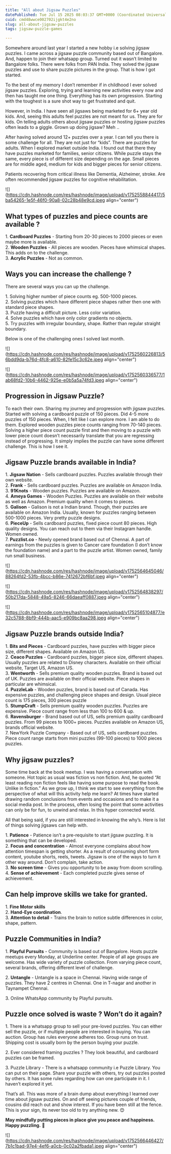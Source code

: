```yaml
---
title: "All about Jigsaw Puzzles"
datePublished: Tue Jul 15 2025 08:03:37 GMT+0000 (Coordinated Universal Time)
cuid: cmd48wwce002702ijgkt4e2no
slug: all-about-jigsaw-puzzles
tags: jigsaw-puzzle-games

---
```


Somewhere around last year I started a new hobby i.e solving jigsaw puzzles. I came across a jigsaw puzzle community based out of Bangalore. And, happen to join their whatsapp group. Turned out it wasn’t limited to Bangalore folks. There were folks from PAN India. They solved the jigsaw puzzles and use to share puzzle pictures in the group. That is how I got started.

To the best of my memory I don’t remember if in childhood I ever solved jigsaw puzzles. Exploring, trying and learning new activities every now and then has taught me one thing. Everything has its own progression. Starting with the toughest is a sure shot way to get frustrated and quit.

However, in India. I have seen all jigsaws being marketed for 6+ year old kids. And, seeing this adults feel puzzles are not meant for us. They are for kids. On telling adults others about jigsaw puzzles or hosting jigsaw puzzles often leads to a giggle. Grown up doing jigsaw? Meh ..

After having solved around 12+ puzzles over a year. I can tell you there is some challenge for all. They are not just for “kids”. There are puzzles for adults. When I explored market outside India. I found out that there they have puzzles marketed for families, senior citizens. While puzzle stays the same, every piece is of different size depending on the age. Small pieces are for middle aged, medium for kids and bigger pieces for senior citizens.

Patients recovering from critical illness like Dementia, Alzheimer, stroke. Are often recommended jigsaw puzzles for cognitive rehabilitation.

![](https://cdn.hashnode.com/res/hashnode/image/upload/v1752558844417/5ba54265-1e5f-46f0-90a8-02c28b48e9cd.jpeg align="center")

## What types of puzzles and piece counts are available ?

1\. **Cardboard Puzzles** - Starting from 20-30 pieces to 2000 pieces or even maybe more is available.  
2\. **Wooden Puzzles** - All pieces are wooden. Pieces have whimsical shapes. This adds on to the challenge.  
3\. **Acrylic Puzzles** - Not as common.

## Ways you can increase the challenge ?

There are several ways you can up the challenge.

1\. Solving higher number of piece counts eg. 500-1000 pieces.  
2\. Solving puzzles which have different piece shapes rather then one with standard piece shapes.  
3\. Puzzle having a difficult picture. Less color variation.  
4\. Solve puzzles which have only color gradients no objects.  
5\. Try puzzles with irregular boundary, shape. Rather than regular straight boundary.

Below is one of the challenging ones I solved last month.

![](https://cdn.hashnode.com/res/hashnode/image/upload/v1752560226813/56bdd9da-b76d-4fc8-a610-82fe15c3c62e.jpeg align="center")

![](https://cdn.hashnode.com/res/hashnode/image/upload/v1752560336577/1ab68fd2-10b6-4462-925e-e0b5a5a74fd3.jpeg align="center")

## Progression in Jigsaw Puzzle?

To each their own. Sharing my journey and progression with jigsaw puzzles.  
Started with solving a cardboard puzzle of 150 pieces. Did 4-5 more puzzles of 150 pieces. When, I felt like I can explore more. I am able to do them. Explored wooden puzzles piece counts ranging from 70-140 pieces. Solving a higher piece count puzzle first and then moving to a puzzle with lower piece count doesn’t necessarily translate that you are regressing instead of progressing. It simply implies the puzzle can have some different challenge. This is how I see it.

## Jigsaw Puzzle brands available in India?

1\. **Jigsaw Nation** - Sells cardboard puzzles. Puzzles available through their own website.  
2\. **Frank** - Sells cardboard puzzles. Puzzles are available on Amazon India.  
3\. **91Knots** - Wooden puzzles. Puzzles are available on Amazon.  
4\. **Ameya Games** - Wooden Puzzles. Puzzles are available on their website as well as Amazon. Premium quality when it comes to pieces.  
5\. **Galison** - Galison is not a Indian brand. Though, their puzzles are available on Amazon India. Usually, known for puzzles ranging between 500-1000 pieces. Very pretty puzzle designs.  
6\. **PieceUp** - Sells cardboard puzzles, fixed piece count 80 pieces. High quality designs. You can reach out to them via their Instagram handle. Women owned.  
7\. **Puzzlist.co** - Newly opened brand based out of Chennai. A part of earnings from the puzzles is given to Cancer care foundation (I don’t know the foundation name) and a part to the puzzle artist. Women owned, family run small business.

![](https://cdn.hashnode.com/res/hashnode/image/upload/v1752564645046/88264fd2-53fb-4bcc-b86e-7412672bf6bf.jpeg align="center")

![](https://cdn.hashnode.com/res/hashnode/image/upload/v1752564838297/50b217da-5848-49a5-8246-66daeaff0887.jpeg align="center")

![](https://cdn.hashnode.com/res/hashnode/image/upload/v1752565104877/e32c5788-8bf9-444b-aac5-e909bc8aa298.jpeg align="center")

## Jigsaw Puzzle brands outside India?

1\. **Bits and Pieces** - Cardboard puzzles, have puzzles with bigger piece size, different shapes. Available on Amazon US.  
2\. **Ceaco Puzzles** - Cardboard puzzles, bigger piece size, different shapes. Usually puzzles are related to Disney characters. Available on their official website, Target US, Amazon US.  
3\. **Wentworth** - Sells premium quality wooden puzzles. Brand is based out of UK. Puzzles are available on their official website. Piece shapes in particular are whimsical.  
4\. **PuzzleLab** - Wooden puzzles, brand is based out of Canada. Has expensive puzzles, and challenging piece shapes and design. Usual piece count is 175 pieces, 300 pieces puzzle  
5\. **StumpCraft** - Sells premium quality wooden puzzles. Puzzles are expensive. Piece count range from less than 100 to 600 & up.  
6\. **Ravensburger** - Brand based out of US, sells premium quality cardboard puzzles. From 99 pieces to 1000+ pieces. Puzzles available on Amazon US, brands official website.  
7\. NewYork Puzzle Company - Based out of US, sells cardboard puzzles. Piece count range starts from mini puzzles (99-100 pieces) to 1000 pieces puzzles.

## Why jigsaw puzzles?

Some time back at the book meetup. I was having a conversation with someone. Hot topic as usual was fiction vs non fiction. And, he quoted “At least reading non fiction feels like having some purpose to read the book. Unlike in fiction.” As we grow up, I think we start to see everything from the perspective of what will this activity help me learn? At times have started drawing random conclusions from events and occasions and to make it a social media post. In the process, often losing the point that some activities can only be for fun, to unwind and relax. In this hyper connected world.

All that being said, if you are still interested in knowing the why’s. Here is list of things solving jigsaws can help with.

1\. **Patience** - Patience isn’t a pre-requisite to start jigsaw puzzling. It is something that can be developed.  
2\. **Focus and concentration** - Almost everyone complains about how attention timespan is getting shorter. As a result of consuming short form content, youtube shorts, reels, tweets. Jigsaw is one of the ways to turn it other way around. Don’t complain, take action.  
3\. **No screen time** - Gives you opportunity to be away from doom scrolling.  
4\. **Sense of achievement** - Each completed puzzle gives sense of achievement.

## Can help improve skills we take for granted.

1\. **Fine Motor skills**  
2\. **Hand-Eye coordination**.  
3\. **Attention to detail** - Trains the brain to notice subtle differences in color, shape, pattern.

## Puzzle Communities in India?

1\. **Playful Pursuits** - Community is based out of Bangalore. Hosts puzzle meetups every Monday, at Underline center. People of all age groups are welcome. Has wide variety of puzzle collection. From varying piece count, several brands, offering different level of challenge.

2\. **Untangle** - Untangle is a space in Chennai. Having wide range of puzzles. They have 2 centres in Chennai. One in T-nagar and another in Taynampet Chennai.

3\. Online WhatsApp community by Playful pursuits.

## Puzzle once solved is waste ? Won’t do it again?

1\. There is a whatsapp group to sell your pre-loved puzzles. You can either sell the puzzle, or if multiple people are interested in buying. You can auction. Group has rules everyone adheres too. Group runs on trust. Shipping cost is usually born by the person buying your puzzle.

2\. Ever considered framing puzzles ? They look beautiful, and cardboard puzzles can be framed.

3\. Puzzle Library - There is a whatsapp community i.e Puzzle Library. You can put on their page. Share your puzzle with others, try out puzzles posted by others. It has some rules regarding how can one participate in it. I haven’t explored it yet.

That’s all. This was more of a brain dump about everything I learned over time about jigsaw puzzles. On and off seeing pictures couple of friends, cousins did reach out and show interest. If you have been still at the fence. This is your sign, its never too old to try anything new. 😊

**May mindfully putting pieces in place give you peace and happiness. Happy puzzling.** 🧩

![](https://cdn.hashnode.com/res/hashnode/image/upload/v1752566446427/7b1c1bad-97e4-4ef6-a0cb-0c02a2fbada1.jpeg align="center")